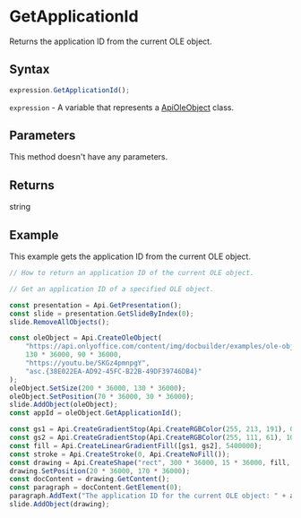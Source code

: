 # GetApplicationId

Returns the application ID from the current OLE object.

## Syntax

```javascript
expression.GetApplicationId();
```

`expression` - A variable that represents a [ApiOleObject](../ApiOleObject.md) class.

## Parameters

This method doesn't have any parameters.

## Returns

string

## Example

This example gets the application ID from the current OLE object.

```javascript editor-pptx
// How to return an application ID of the current OLE object.

// Get an application ID of a specified OLE object.

const presentation = Api.GetPresentation();
const slide = presentation.GetSlideByIndex(0);
slide.RemoveAllObjects();

const oleObject = Api.CreateOleObject(
	"https://api.onlyoffice.com/content/img/docbuilder/examples/ole-object-image.png",
	130 * 36000, 90 * 36000,
	"https://youtu.be/SKGz4pmnpgY",
	"asc.{38E022EA-AD92-45FC-B22B-49DF39746DB4}"
);
oleObject.SetSize(200 * 36000, 130 * 36000);
oleObject.SetPosition(70 * 36000, 30 * 36000);
slide.AddObject(oleObject);
const appId = oleObject.GetApplicationId();

const gs1 = Api.CreateGradientStop(Api.CreateRGBColor(255, 213, 191), 0);
const gs2 = Api.CreateGradientStop(Api.CreateRGBColor(255, 111, 61), 100000);
const fill = Api.CreateLinearGradientFill([gs1, gs2], 5400000);
const stroke = Api.CreateStroke(0, Api.CreateNoFill());
const drawing = Api.CreateShape("rect", 300 * 36000, 15 * 36000, fill, stroke);
drawing.SetPosition(20 * 36000, 170 * 36000);
const docContent = drawing.GetContent();
const paragraph = docContent.GetElement(0);
paragraph.AddText("The application ID for the current OLE object: " + appId);
slide.AddObject(drawing);

```
